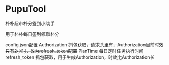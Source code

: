 # PupuTool
朴朴超市朴分签到小助手

用于朴朴每日签到领取朴分

config.json配置
  ~~Authorization 抓包获取，请求头里有，Authorization目前时效只有2小时，改为refresh_token配置~~
  PlanTime 每日定时任务执行时间
  refresh_token 抓包获取，用于生成Authorization，时效比Authorization长
